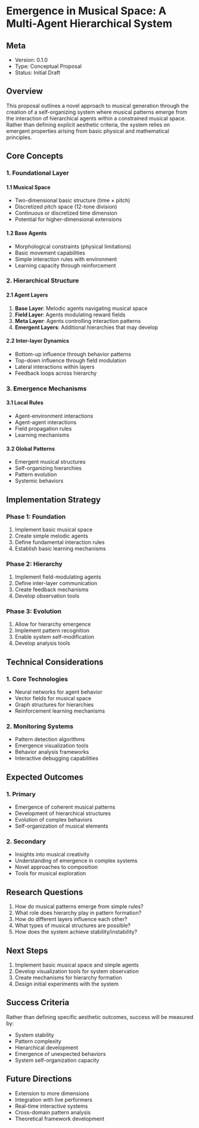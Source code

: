 # Emergence in Musical Space: A Multi-Agent Hierarchical System
## Meta
- Version: 0.1.0
- Type: Conceptual Proposal
- Status: Initial Draft

## Overview
This proposal outlines a novel approach to musical generation through the creation of a self-organizing system where musical patterns emerge from the interaction of hierarchical agents within a constrained musical space. Rather than defining explicit aesthetic criteria, the system relies on emergent properties arising from basic physical and mathematical principles.

## Core Concepts

### 1. Foundational Layer
#### 1.1 Musical Space
- Two-dimensional basic structure (time × pitch)
- Discretized pitch space (12-tone division)
- Continuous or discretized time dimension
- Potential for higher-dimensional extensions

#### 1.2 Base Agents
- Morphological constraints (physical limitations)
- Basic movement capabilities
- Simple interaction rules with environment
- Learning capacity through reinforcement

### 2. Hierarchical Structure
#### 2.1 Agent Layers
1. **Base Layer**: Melodic agents navigating musical space
2. **Field Layer**: Agents modulating reward fields
3. **Meta Layer**: Agents controlling interaction patterns
4. **Emergent Layers**: Additional hierarchies that may develop

#### 2.2 Inter-layer Dynamics
- Bottom-up influence through behavior patterns
- Top-down influence through field modulation
- Lateral interactions within layers
- Feedback loops across hierarchy

### 3. Emergence Mechanisms
#### 3.1 Local Rules
- Agent-environment interactions
- Agent-agent interactions
- Field propagation rules
- Learning mechanisms

#### 3.2 Global Patterns
- Emergent musical structures
- Self-organizing hierarchies
- Pattern evolution
- Systemic behaviors

## Implementation Strategy

### Phase 1: Foundation
1. Implement basic musical space
2. Create simple melodic agents
3. Define fundamental interaction rules
4. Establish basic learning mechanisms

### Phase 2: Hierarchy
1. Implement field-modulating agents
2. Define inter-layer communication
3. Create feedback mechanisms
4. Develop observation tools

### Phase 3: Evolution
1. Allow for hierarchy emergence
2. Implement pattern recognition
3. Enable system self-modification
4. Develop analysis tools

## Technical Considerations

### 1. Core Technologies
- Neural networks for agent behavior
- Vector fields for musical space
- Graph structures for hierarchies
- Reinforcement learning mechanisms

### 2. Monitoring Systems
- Pattern detection algorithms
- Emergence visualization tools
- Behavior analysis frameworks
- Interactive debugging capabilities

## Expected Outcomes

### 1. Primary
- Emergence of coherent musical patterns
- Development of hierarchical structures
- Evolution of complex behaviors
- Self-organization of musical elements

### 2. Secondary
- Insights into musical creativity
- Understanding of emergence in complex systems
- Novel approaches to composition
- Tools for musical exploration

## Research Questions

1. How do musical patterns emerge from simple rules?
2. What role does hierarchy play in pattern formation?
3. How do different layers influence each other?
4. What types of musical structures are possible?
5. How does the system achieve stability/instability?

## Next Steps

1. Implement basic musical space and simple agents
2. Develop visualization tools for system observation
3. Create mechanisms for hierarchy formation
4. Design initial experiments with the system

## Success Criteria
Rather than defining specific aesthetic outcomes, success will be measured by:
- System stability
- Pattern complexity
- Hierarchical development
- Emergence of unexpected behaviors
- System self-organization capacity

## Future Directions
- Extension to more dimensions
- Integration with live performers
- Real-time interactive systems
- Cross-domain pattern analysis
- Theoretical framework development
